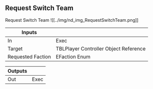 ## Request Switch Team
Request Switch Team
![[../img/nd_img_RequestSwitchTeam.png]]

|Inputs||
|--|--|
| In | Exec |
| Target | TBLPlayer Controller Object Reference |
| Requested Faction | EFaction Enum |

|Outputs||
|--|--|
| Out | Exec |
